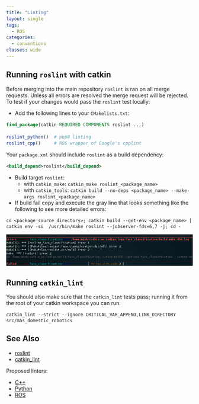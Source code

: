 ```yaml
---
title: "Linting"
layout: single
tags:
  - ROS
categories:
  - conventions
classes: wide
---
```



## Running `roslint` with catkin
Before merging into the main repository `roslint` is ran on all merge requests. Unless all errors are resolved the merge request will be rejected. To test if your changes would pass the `roslint` test locally:
- Add the following lines to your `CMakelists.txt`:

```CMake
find_package(catkin REQUIRED COMPONENTS roslint ...)

roslint_python()  # pep8 linting
roslint_cpp()     # ROS wrapper of Google's cpplint
```


Your `package.xml` should include `roslint` as a build dependency:

```xml
<build_depend>roslint</build_depend>
```

- Build target `roslint`:
  - with `catkin_make`: `catkin_make roslint_<package_name>`
  - with `catkin_tools`: `catkin build --no-deps <package_name> --make-args roslint_<package_name>`
- If build fail copy and execute the gray line that looks something like the following to see more detailed errors:

```
cd <package_source_directory>; catkin build --get-env <package_name> | catkin env -si  /usr/bin/make roslint --jobserver-fds=6,7 -j; cd -
```
![2017-05-06-205659_900x152_scrot](2017-05-06-205659_900x152_scrot.png)


## Running `catkin_lint`

You should also make sure that the `catkin_lint` tests pass; running it from the root of your catkin workspace you can run:

```
catkin_lint --strict --ignore CRITICAL_VAR_APPEND,LINK_DIRECTORY src/mas_domestic_robotics
```

## See Also
* [roslint](http://wiki.ros.org/roslint)
* [catkin_lint](http://fkie.github.io/catkin_lint/)

Proposed linters:
- [C++](http://clang.llvm.org/extra/clang-tidy/)
- [Python](https://pypi.python.org/pypi/pep8)
- [ROS](http://wiki.ros.org/roslint)
